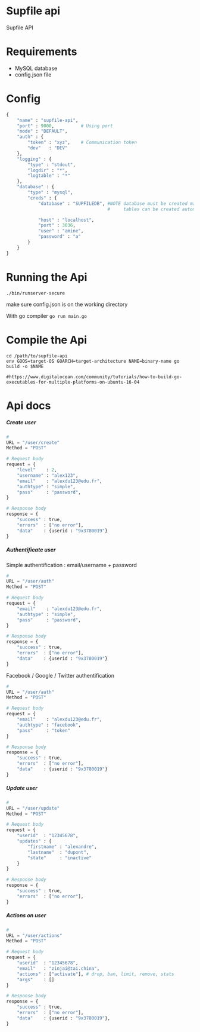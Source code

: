 # Supfile api

Supfile API

# Requirements

- MySQL database
- config.json file

# Config

```python
{
    "name" : "supfile-api",
    "port" : 9000,          # Using port
    "mode" : "DEFAULT",     
    "auth" : {
        "token" : "xyz",    # Communication token
        "dev"   : "DEV"
    },
    "logging" : {
        "type" : "stdout",
        "logdir" : "*",
        "logtable" : "*"
    },
    "database" : {
        "type" : "mysql",
        "creds" : {
            "database" : "SUPFILEDB", #NOTE database must be created manually
                                      #     tables can be created automatically

            "host" : "localhost",
            "port" : 3036,
            "user" : "amine",
            "password" : "a"
        }
    }
}

```

# Running the Api

`./bin/runserver-secure`

make sure config.json is on the working directory

With go compiler
`go run main.go`

# Compile the Api

```shell
cd /path/to/supfile-api
env GOOS=target-OS GOARCH=target-architecture NAME=binary-name go build -o $NAME

#https://www.digitalocean.com/community/tutorials/how-to-build-go-executables-for-multiple-platforms-on-ubuntu-16-04
```

# Api docs

##### Create user

```python
#
URL = "/user/create"
Method = "POST"

# Request body
request = {
    "level"    : 2,
    "username" : "alex123",
    "email"    : "alexdu123@edu.fr",
    "authtype" : "simple",
    "pass"     : "password",
}

# Response body
response = {
    "success" : true,
    "errors"  : ["no error"],
    "data"    : {userid : "9x3780019"}
}
```

##### Authentificate user

Simple authentification : email/username + password

```python
#
URL = "/user/auth"
Method = "POST"

# Request body
request = {
    "email"    : "alexdu123@edu.fr",
    "authtype" : "simple",
    "pass"     : "password",
}

# Response body
response = {
    "success" : true,
    "errors"  : ["no error"],
    "data"    : {userid : "9x3780019"}
}
```

Facebook / Google / Twitter authentification

```python
#
URL = "/user/auth"
Method = "POST"

# Request body
request = {
    "email"    : "alexdu123@edu.fr",
    "authtype" : "facebook",
    "pass"     : "token"
}

# Response body
response = {
    "success" : true,
    "errors"  : ["no error"],
    "data"    : {userid : "9x3780019"}
}
```

##### Update user

```python
#
URL = "/user/update"
Method = "POST"

# Request body
request = {
    "userid"  : "12345678",
    "updates" : {
        "firstname" : "alexandre",
        "lastname"  : "dupont",
        "state"     : "inactive"
    }
}

# Response body
response = {
    "success" : true,
    "errors"  : ["no error"],
}
```

##### Actions on user

```python
#
URL = "/user/actions"
Method = "POST"

# Request body
request = {
    "userid"  : "12345678",
    "email"   : "zinjai@tai.china",
    "actions" : ["activate"], # drop, ban, limit, remove, stats
    "args"    : []
}

# Response body
response = {
    "success" : true,
    "errors"  : ["no error"],
    "data"    : {userid : "9x3780019"},
}
```
